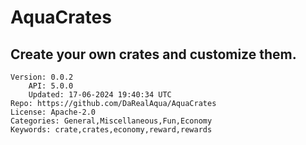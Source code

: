# AquaCrates
## Create your own crates and customize them.
```properties
Version: 0.0.2
    API: 5.0.0
    Updated: 17-06-2024 19:40:34 UTC
Repo: https://github.com/DaRealAqua/AquaCrates
License: Apache-2.0
Categories: General,Miscellaneous,Fun,Economy
Keywords: crate,crates,economy,reward,rewards
```